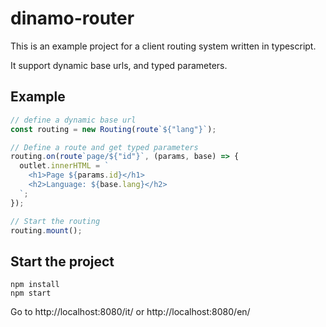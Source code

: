 # dinamo-router

This is an example project for a client routing system written in typescript.

It support dynamic base urls, and typed parameters.

## Example
```typescript
// define a dynamic base url
const routing = new Routing(route`${"lang"}`);

// Define a route and get typed parameters
routing.on(route`page/${"id"}`, (params, base) => {
  outlet.innerHTML = `
    <h1>Page ${params.id}</h1>
    <h2>Language: ${base.lang}</h2>
  `;
});

// Start the routing
routing.mount();
```

## Start the project
```
npm install
npm start
```
Go to http://localhost:8080/it/ 
or http://localhost:8080/en/

